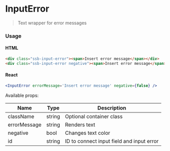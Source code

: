 # InputError

> Text wrapper for error messages

### Usage

#### HTML

```html
<div class="ssb-input-error"><span>Insert error message</span></div>
<div class="ssb-input-error negative"><span>Insert error message</span></div>
```

#### React

```jsx harmony
<InputError errorMessage='Insert error message' negative={false} />
```

Available props:

| Name         | Type   | Description                               |
| ------------ | ------ | ----------------------------------------- |
| className    | string | Optional container class                  |
| errorMessage | string | Renders text                              |
| negative     | bool   | Changes text color                        |
| id           | string | ID to connect input field and input error |
